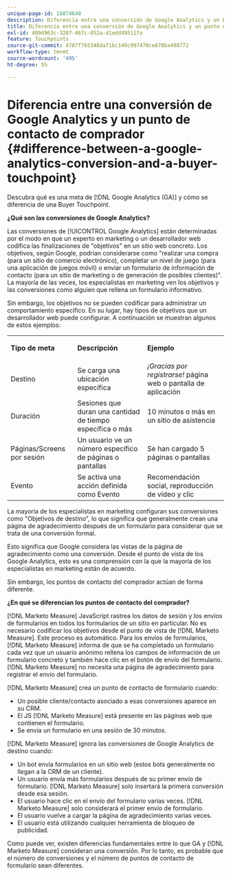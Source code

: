 ```yaml
---
unique-page-id: 18874648
description: Diferencia entre una conversión de Google Analytics y un Buyer Touchpoint - [!DNL Marketo Measure]
title: Diferencia entre una conversión de Google Analytics y un punto de contacto de comprador
exl-id: d09d963c-3207-467c-852a-d1edd49511fa
feature: Touchpoints
source-git-commit: 4787f765348da71bc149c997470ce678ba498772
workflow-type: tm+mt
source-wordcount: '495'
ht-degree: 5%

---
```


# Diferencia entre una conversión de Google Analytics y un punto de contacto de comprador {#difference-between-a-google-analytics-conversion-and-a-buyer-touchpoint}

Descubra qué es una meta de [!DNL Google Analytics (GA)] y cómo se diferencia de una Buyer Touchpoint.

**¿Qué son las conversiones de Google Analytics?**

Las conversiones de [!UICONTROL Google Analytics] están determinadas por el modo en que un experto en marketing o un desarrollador web codifica las finalizaciones de &quot;objetivos&quot; en un sitio web concreto. Los objetivos, según Google, podrían considerarse como &quot;realizar una compra (para un sitio de comercio electrónico), completar un nivel de juego (para una aplicación de juegos móvil) o enviar un formulario de información de contacto (para un sitio de marketing o de generación de posibles clientes)&quot;. La mayoría de las veces, los especialistas en marketing ven los objetivos y las conversiones como alguien que rellena un formulario informativo.

Sin embargo, los objetivos no se pueden codificar para administrar un comportamiento específico. En su lugar, hay tipos de objetivos que un desarrollador web puede configurar. A continuación se muestran algunos de estos ejemplos:

<table> 
 <colgroup> 
  <col> 
  <col> 
  <col> 
 </colgroup> 
 <tbody> 
  <tr> 
   <td><strong>Tipo de meta</strong></td> 
   <td><p><strong>Descripción</strong></p></td> 
   <td><strong>Ejemplo</strong></td> 
  </tr> 
  <tr> 
   <td><p>Destino</p></td> 
   <td>Se carga una ubicación específica</td> 
   <td><em>¡Gracias por registrarse!</em> página web o pantalla de aplicación</td> 
  </tr> 
  <tr> 
   <td>Duración</td> 
   <td>Sesiones que duran una cantidad de tiempo específica o más</td> 
   <td>10 minutos o más en un sitio de asistencia</td> 
  </tr> 
  <tr> 
   <td>Páginas/Screens por sesión</td> 
   <td>Un usuario ve un número específico de páginas o pantallas</td> 
   <td>Se han cargado 5 páginas o pantallas</td> 
  </tr> 
  <tr> 
   <td>Evento</td> 
   <td>Se activa una acción definida como Evento</td> 
   <td>Recomendación social, reproducción de vídeo y clic</td> 
  </tr> 
 </tbody> 
</table>

La mayoría de los especialistas en marketing configuran sus conversiones como &quot;Objetivos de destino&quot;, lo que significa que generalmente crean una página de agradecimiento después de un formulario para considerar que se trata de una conversión formal.

Esto significa que Google considera las vistas de la página de agradecimiento como una conversión. Desde el punto de vista de los Google Analytics, esto es una comprensión con la que la mayoría de los especialistas en marketing están de acuerdo.

Sin embargo, los puntos de contacto del comprador actúan de forma diferente.

**¿En qué se diferencian los puntos de contacto del comprador?**

[!DNL Marketo Measure] JavaScript rastrea los datos de sesión y los envíos de formularios en todos los formularios de un sitio en particular. No es necesario codificar los objetivos desde el punto de vista de [!DNL Marketo Measure]. Este proceso es automático. Para los envíos de formularios, [!DNL Marketo Measure] informa de que se ha completado un formulario cada vez que un usuario anónimo rellena los campos de información de un formulario concreto y también hace clic en el botón de envío del formulario. [!DNL Marketo Measure] no necesita una página de agradecimiento para registrar el envío del formulario.

[!DNL Marketo Measure] crea un punto de contacto de formulario cuando:

* Un posible cliente/contacto asociado a esas conversiones aparece en su CRM.
* El JS [!DNL Marketo Measure] está presente en las páginas web que contienen el formulario.
* Se envía un formulario en una sesión de 30 minutos.

[!DNL Marketo Measure] ignora las conversiones de Google Analytics de destino cuando:

* Un bot envía formularios en un sitio web (estos bots generalmente no llegan a la CRM de un cliente).
* Un usuario envía más formularios después de su primer envío de formulario. [!DNL Marketo Measure] solo insertará la primera conversión desde esa sesión.
* El usuario hace clic en el envío del formulario varias veces. [!DNL Marketo Measure] solo considerará el primer envío de formulario.
* El usuario vuelve a cargar la página de agradecimiento varias veces.
* El usuario está utilizando cualquier herramienta de bloqueo de publicidad.

Como puede ver, existen diferencias fundamentales entre lo que GA y [!DNL Marketo Measure] consideran una conversión. Por lo tanto, es probable que el número de conversiones y el número de puntos de contacto de formulario sean diferentes.
